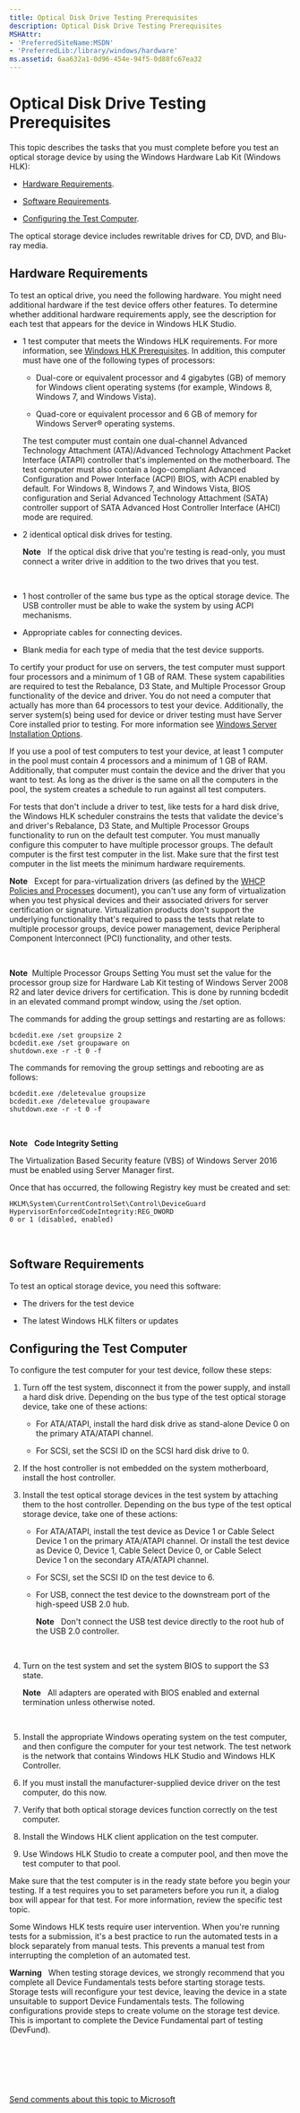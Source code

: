 ```yaml
---
title: Optical Disk Drive Testing Prerequisites
description: Optical Disk Drive Testing Prerequisites
MSHAttr:
- 'PreferredSiteName:MSDN'
- 'PreferredLib:/library/windows/hardware'
ms.assetid: 6aa632a1-0d96-454e-94f5-0d88fc67ea32
---
```


# Optical Disk Drive Testing Prerequisites


This topic describes the tasks that you must complete before you test an optical storage device by using the Windows Hardware Lab Kit (Windows HLK):

-   [Hardware Requirements](#bkmk-hardwarerequirements).

-   [Software Requirements](#bkmk-softwarerequirements).

-   [Configuring the Test Computer](#bkmk-configure).

The optical storage device includes rewritable drives for CD, DVD, and Blu-ray media.

## <span id="BKMK_HardwareRequirements"></span><span id="bkmk_hardwarerequirements"></span><span id="BKMK_HARDWAREREQUIREMENTS"></span>Hardware Requirements


To test an optical drive, you need the following hardware. You might need additional hardware if the test device offers other features. To determine whether additional hardware requirements apply, see the description for each test that appears for the device in Windows HLK Studio.

-   1 test computer that meets the Windows HLK requirements. For more information, see [Windows HLK Prerequisites](p_sxs_hlk.windows_hlk_prerequisites). In addition, this computer must have one of the following types of processors:

    -   Dual-core or equivalent processor and 4 gigabytes (GB) of memory for Windows client operating systems (for example, Windows 8, Windows 7, and Windows Vista).

    -   Quad-core or equivalent processor and 6 GB of memory for Windows Server® operating systems.

    The test computer must contain one dual-channel Advanced Technology Attachment (ATA)/Advanced Technology Attachment Packet Interface (ATAPI) controller that's implemented on the motherboard. The test computer must also contain a logo-compliant Advanced Configuration and Power Interface (ACPI) BIOS, with ACPI enabled by default. For Windows 8, Windows 7, and Windows Vista, BIOS configuration and Serial Advanced Technology Attachment (SATA) controller support of SATA Advanced Host Controller Interface (AHCI) mode are required.

-   2 identical optical disk drives for testing.

    **Note**  
    If the optical disk drive that you're testing is read-only, you must connect a writer drive in addition to the two drives that you test.

     

-   1 host controller of the same bus type as the optical storage device. The USB controller must be able to wake the system by using ACPI mechanisms.

-   Appropriate cables for connecting devices.

-   Blank media for each type of media that the test device supports.

To certify your product for use on servers, the test computer must support four processors and a minimum of 1 GB of RAM. These system capabilities are required to test the Rebalance, D3 State, and Multiple Processor Group functionality of the device and driver. You do not need a computer that actually has more than 64 processors to test your device. Additionally, the server system(s) being used for device or driver testing must have Server Core installed prior to testing. For more information see [Windows Server Installation Options](http://go.microsoft.com/fwlink/p/?LinkID=251454).

If you use a pool of test computers to test your device, at least 1 computer in the pool must contain 4 processors and a minimum of 1 GB of RAM. Additionally, that computer must contain the device and the driver that you want to test. As long as the driver is the same on all the computers in the pool, the system creates a schedule to run against all test computers.

For tests that don't include a driver to test, like tests for a hard disk drive, the Windows HLK scheduler constrains the tests that validate the device's and driver's Rebalance, D3 State, and Multiple Processor Groups functionality to run on the default test computer. You must manually configure this computer to have multiple processor groups. The default computer is the first test computer in the list. Make sure that the first test computer in the list meets the minimum hardware requirements.

**Note**  
Except for para-virtualization drivers (as defined by the [WHCP Policies and Processes](http://go.microsoft.com/fwlink/p/?LinkID=615222) document), you can't use any form of virtualization when you test physical devices and their associated drivers for server certification or signature. Virtualization products don't support the underlying functionality that's required to pass the tests that relate to multiple processor groups, device power management, device Peripheral Component Interconnect (PCI) functionality, and other tests.

 

**Note**  Multiple Processor Groups Setting
You must set the value for the processor group size for Hardware Lab Kit testing of Windows Server 2008 R2 and later device drivers for certification. This is done by running bcdedit in an elevated command prompt window, using the /set option.

The commands for adding the group settings and restarting are as follows:

``` syntax
bcdedit.exe /set groupsize 2
bcdedit.exe /set groupaware on
shutdown.exe -r -t 0 -f
```

The commands for removing the group settings and rebooting are as follows:

``` syntax
bcdedit.exe /deletevalue groupsize
bcdedit.exe /deletevalue groupaware
shutdown.exe -r -t 0 -f
```

 

**Note**  
**Code Integrity Setting**

The Virtualization Based Security feature (VBS) of Windows Server 2016 must be enabled using Server Manager first.

Once that has occurred, the following Registry key must be created and set:

``` syntax
HKLM\System\CurrentControlSet\Control\DeviceGuard
HypervisorEnforcedCodeIntegrity:REG_DWORD
0 or 1 (disabled, enabled)
```

 

## <span id="BKMK_SoftwareRequirements"></span><span id="bkmk_softwarerequirements"></span><span id="BKMK_SOFTWAREREQUIREMENTS"></span>Software Requirements


To test an optical storage device, you need this software:

-   The drivers for the test device

-   The latest Windows HLK filters or updates

## <span id="BKMK_Configure"></span><span id="bkmk_configure"></span><span id="BKMK_CONFIGURE"></span>Configuring the Test Computer


To configure the test computer for your test device, follow these steps:

1.  Turn off the test system, disconnect it from the power supply, and install a hard disk drive. Depending on the bus type of the test optical storage device, take one of these actions:

    -   For ATA/ATAPI, install the hard disk drive as stand-alone Device 0 on the primary ATA/ATAPI channel.

    -   For SCSI, set the SCSI ID on the SCSI hard disk drive to 0.

2.  If the host controller is not embedded on the system motherboard, install the host controller.

3.  Install the test optical storage devices in the test system by attaching them to the host controller. Depending on the bus type of the test optical storage device, take one of these actions:

    -   For ATA/ATAPI, install the test device as Device 1 or Cable Select Device 1 on the primary ATA/ATAPI channel. Or install the test device as Device 0, Device 1, Cable Select Device 0, or Cable Select Device 1 on the secondary ATA/ATAPI channel.

    -   For SCSI, set the SCSI ID on the test device to 6.

    -   For USB, connect the test device to the downstream port of the high-speed USB 2.0 hub.

        **Note**  
        Don't connect the USB test device directly to the root hub of the USB 2.0 controller.

         

4.  Turn on the test system and set the system BIOS to support the S3 state.

    **Note**  
    All adapters are operated with BIOS enabled and external termination unless otherwise noted.

     

5.  Install the appropriate Windows operating system on the test computer, and then configure the computer for your test network. The test network is the network that contains Windows HLK Studio and Windows HLK Controller.

6.  If you must install the manufacturer-supplied device driver on the test computer, do this now.

7.  Verify that both optical storage devices function correctly on the test computer.

8.  Install the Windows HLK client application on the test computer.

9.  Use Windows HLK Studio to create a computer pool, and then move the test computer to that pool.

Make sure that the test computer is in the ready state before you begin your testing. If a test requires you to set parameters before you run it, a dialog box will appear for that test. For more information, review the specific test topic.

Some Windows HLK tests require user intervention. When you're running tests for a submission, it's a best practice to run the automated tests in a block separately from manual tests. This prevents a manual test from interrupting the completion of an automated test.

**Warning**  
When testing storage devices, we strongly recommend that you complete all Device Fundamentals tests before starting storage tests. Storage tests will reconfigure your test device, leaving the device in a state unsuitable to support Device Fundamentals tests. The following configurations provide steps to create volume on the storage test device. This is important to complete the Device Fundamental part of testing (DevFund).

 

 

 

[Send comments about this topic to Microsoft](mailto:wsddocfb@microsoft.com?subject=Documentation%20feedback%20%5Bp_hlk_test\p_hlk_test%5D:%20Optical%20Disk%20Drive%20Testing%20Prerequisites%20%20RELEASE:%20%288/29/2017%29&body=%0A%0APRIVACY%20STATEMENT%0A%0AWe%20use%20your%20feedback%20to%20improve%20the%20documentation.%20We%20don't%20use%20your%20email%20address%20for%20any%20other%20purpose,%20and%20we'll%20remove%20your%20email%20address%20from%20our%20system%20after%20the%20issue%20that%20you're%20reporting%20is%20fixed.%20While%20we're%20working%20to%20fix%20this%20issue,%20we%20might%20send%20you%20an%20email%20message%20to%20ask%20for%20more%20info.%20Later,%20we%20might%20also%20send%20you%20an%20email%20message%20to%20let%20you%20know%20that%20we've%20addressed%20your%20feedback.%0A%0AFor%20more%20info%20about%20Microsoft's%20privacy%20policy,%20see%20http://privacy.microsoft.com/en-us/default.aspx. "Send comments about this topic to Microsoft")




